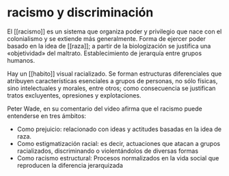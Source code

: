 # racismo y discriminación
El [[racismo]] es un sistema que organiza poder y privilegio que nace con el colonialismo y se extiende más generalmente. Forma de ejercer poder basado en la idea de [[raza]]; a partir de la biologización se justifica una «objetividad» del maltrato. Establecimiento de jerarquía entre grupos humanos.

Hay un [[habito]] visual racializado. Se forman estructuras diferenciales que atribuyen características esenciales a grupos de personas, no sólo físicas, sino intelectuales y morales, entre otros; como consecuencia se justifican tratos excluyentes, opresiones y explotaciones.

Peter Wade, en su comentario del video afirma que el racismo puede entenderse en tres ámbitos:

- Como prejuicio: relacionado con ideas y actitudes basadas en la idea de raza.
- Como estigmatización racial: es decir, actuaciones que atacan a grupos racializados, discriminando o violentándolos de diversas formas
- Como racismo estructural: Procesos normalizados en la vida social que reproducen la diferencia jerarquizada
